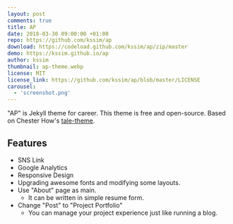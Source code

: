 ```yaml
---
layout: post
comments: true
title: AP 
date: 2018-03-30 09:00:00 +01:00
repo: https://github.com/kssim/ap 
download: https://codeload.github.com/kssim/ap/zip/master
demo: https://kssim.github.io/ap
author: kssim 
thumbnail: ap-theme.webp
license: MIT
license_link: https://github.com/kssim/ap/blob/master/LICENSE
carousel:
  - 'screenshot.png'
---
```


"AP" is Jekyll theme for career. This theme is free and open-source. Based on Chester How's [tale-theme](https://github.com/chesterhow/tale).

## Features

* SNS Link
* Google Analytics
* Responsive Design
* Upgrading awesome fonts and modifying some layouts.
* Use "About" page as main.
  * It can be written in simple resume form.
* Change "Post" to "Project Portfolio"
  * You can manage your project experience just like running a blog.
